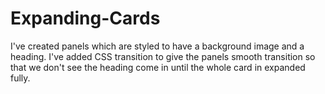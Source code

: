 # Expanding-Cards
I've created panels which are styled to have a background image and a heading. I've added CSS transition to give the panels smooth transition so that we don't see the heading come in until the whole card in expanded fully.
